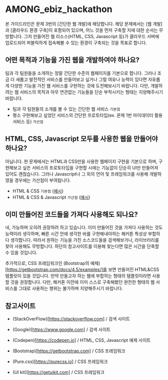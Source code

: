 # AMONG_ebiz_hackathon

본 가이드라인은 문제 3번의 [간단한 웹 개발]에 해당합니다. 해당 문제에서는 [웹 개발]과 [클라우드 환경 구축]이 포함되어 있으며, 어느 것을 먼저 구축할 지에 대한 순서는 무방합니다. 그저 만들어진 웹 리소스(HTML, CSS, Javascript 등)가 클라우드 서버에 업로드되어 퍼블릭하게 접속해볼 수 있는 환경이 구축되는 것을 목표로 합니다. 



## 어떤 목적과 기능을 가진 웹을 개발하여야 하나요?

팀과 각 팀원들을 소개하는 정말 간단한 수준의 웹페이지를 기본으로 합니다. 그러나 조금 더 새롭고 발전적인 서비스를 만들어보고 싶거나 그럴 여유나 능력이 있다면 자유롭게 다양한 기능을 가진 웹 서비스를 구현하는 것에 도전해보시기 바랍니다. 다만, 개발하려는 웹 서비스의 목적과 아무 연관없는 기능들을 단순 부착시키는 형태는 지양해주시기 바랍니다. 

- 팀과 각 팀원들의 소개를 볼 수 있는 간단한 웹 서비스 ```기본점```
- 평소 구현해보고 싶었던 서비스의 간단한 프로토타입(ex. 문제 1번 마이데이터 활용 서비스 등) ```가산점```



## HTML, CSS, Javascript 모두를 사용한 웹을 만들어야 하나요?

아닙니다. 현 문제에서는 HTML과 CSS만을 사용한 웹페이지 구현을 기본으로 하며, 구현해보고 싶은 서비스의 프로토타입을 구현할 시에는 기능없이 단순히 UI만 만들어져 있어도 괜찮습니다. 그러나 Javascript나 그 외의 언어 및 프레임워크를 사용해 개발하였을 경우에는 가산점이 부여됩니다.

- HTML & CSS ```기본점``` ([예시](/level_1))
- HTML & CSS & Javascript ```가산점``` ([예시](/level_2))



## 이미 만들어진 코드들을 가져다 사용해도 되나요?

네, 가능하며 오히려 권장하려 하고 있습니다. 이미 만들어진 것을 가져다 사용하는 것도 능력이라 생각하며, 빠른 시간 안에 생각한 바를 구현해내야하는 해커톤 특성상 부합하다 생각합니다. 따라서 원하는 기능을 가진 소스코드들을 검색해보거나, 라이브러리를 찾아 사용해도 무방합니다. 하단의 참고사이트를 이용해 찾는다면 많은 시간을 단축할 수 있을 것입니다.

추가적으로, CSS 프레임워크인 (Bootstrap의 예제)[https://getbootstrap.com/docs/4.5/examples/]를 보면 만들어진 HTML&CSS 템플릿이 있을 것입니다. 만약 만들고자 하는 웹에 부합하는 형태의 템플릿이라면 사용할 것을 권장합니다. 다만, 해커톤 이전에 이미 스스로 구축해봤던 완전한 형태의 웹 서비스를 그대로 사용하는 행위는 불가하며 지양해주시기 바랍니다.


## 참고사이트
- (StackOverFlow)[https://stackoverflow.com] / 검색 사이트
- (Google)[https://www.google.com] / 검색 사이트

- (Codepen)[https://codepen.io] / HTML, CSS, Javascript 예제 사이트

- (Bootstrap)[https://getbootstrap.com] / CSS 프레임워크
- (Pure.css)[https://purecss.io] / CSS 프레임워크
- (UI kit)[https://getuikit.com] / CSS 프레임워크

